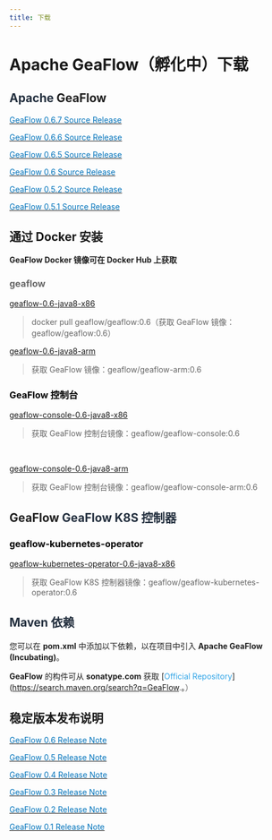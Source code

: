 ```yaml
---
title: 下载
---
```


# Apache GeaFlow（孵化中）下载

## <font style="color:rgb(35, 47, 62);">Apache </font><font style="color:rgba(0, 0, 0, 0.88);">GeaFlow</font>

[<font style="color:rgb(0, 115, 187);">GeaFlow 0.6.7 Source Release</font>](https://github.com/apache/geaflow/releases/tag/v0.6.7)

[<font style="color:rgb(0, 115, 187);">GeaFlow 0.6.6 Source Release</font>](https://github.com/apache/geaflow/releases/tag/v0.6.6)

[<font style="color:rgb(0, 115, 187);">GeaFlow 0.6.5 Source Release</font>](https://github.com/apache/geaflow/releases/tag/v0.6.5)

[<font style="color:rgb(0, 115, 187);">GeaFlow 0.6 Source Release</font>](https://github.com/apache/geaflow/releases/tag/v0.6)

[<font style="color:rgb(0, 115, 187);">GeaFlow 0.5.2 Source Release</font>](https://github.com/apache/geaflow/releases/tag/v0.5.2)

[<font style="color:rgb(0, 115, 187);">GeaFlow 0.5.1 Source Release</font>](https://github.com/apache/geaflow/releases/tag/v0.5.1)

## 通过 Docker 安装

<font style="color:rgb(102, 102, 102);"></font>**<font style="color:rgba(0, 0, 0, 0.88);">GeaFlow Docker 镜像可在 Docker Hub 上获取</font>**<font style="color:rgb(102, 102, 102);"></font>

### <font style="color:rgb(102, 102, 102);">geaflow</font>

[geaflow-0.6-java8-x86](https://hub.docker.com/r/geaflow/geaflow/tags)

> <font style="color:rgb(102, 102, 102);">docker pull geaflow/geaflow:0.6（获取 GeaFlow 镜像：geaflow/geaflow:0.6）</font>

[geaflow-0.6-java8-arm](https://hub.docker.com/r/geaflow/geaflow-arm/tags)

> <font style="color:rgb(102, 102, 102);">获取 GeaFlow 镜像：geaflow/geaflow-arm:0.6</font>

### <font style="color:rgb(0, 0, 0);">GeaFlow 控制台</font>

[geaflow-console-0.6-java8-x86](https://hub.docker.com/r/geaflow/geaflow-console/tags)

> <font style="color:rgb(102, 102, 102);">获取 GeaFlow 控制台镜像：geaflow/geaflow-console:0.6</font>

[  
](https://hub.docker.com/r/geaflow/geaflow-arm/tags)

[geaflow-console-0.6-java8-arm](https://hub.docker.com/r/geaflow/geaflow-console-arm/tags)

> <font style="color:rgb(102, 102, 102);">获取 GeaFlow 控制台镜像：geaflow/geaflow-console-arm:0.6</font>

## </font><font style="color:rgba(0, 0, 0, 0.88);">GeaFlow</font><font style="color:rgb(35, 47, 62);"> GeaFlow K8S 控制器</font>

### <font style="color:rgb(0, 0, 0);">geaflow-kubernetes-operator</font>

[geaflow-kubernetes-operator-0.6-java8-x86](https://hub.docker.com/r/geaflow/geaflow-kubernetes-operator/tags)

> <font style="color:rgb(102, 102, 102);">获取 GeaFlow K8S 控制器镜像：geaflow/geaflow-kubernetes-operator:0.6</font>

## <font style="color:rgb(35, 47, 62);">Maven 依赖</font>

<font style="color:rgb(102, 102, 102);"></font><font style="color:rgba(0, 0, 0, 0.88);">您可以在 </font>**<font style="color:rgba(0, 0, 0, 0.88);">pom.xml</font>**<font style="color:rgba(0, 0, 0, 0.88);"> 中添加以下依赖，以在项目中引入 </font>**<font style="color:rgba(0, 0, 0, 0.88);">Apache GeaFlow (Incubating)</font>**<font style="color:rgba(0, 0, 0, 0.88);">。</font>

**<font style="color:rgba(0, 0, 0, 0.88);">GeaFlow</font>**<font style="color:rgba(0, 0, 0, 0.88);"> 的构件可从 </font>**<font style="color:rgba(0, 0, 0, 0.88);">sonatype.com</font>**<font style="color:rgba(0, 0, 0, 0.88);"> 获取 </font><font style="color:rgb(102, 102, 102);"> </font>[<font style="color:rgb(47, 164, 231);">Official Repository</font>](https://search.maven.org/search?q=GeaFlow<font style="color:rgb(102, 102, 102);">.</font><font style="color:rgba(0, 0, 0, 0.88);">。</font><font style="color:rgb(102, 102, 102);">）</font>

## 稳定版本发布说明

[<font style="color:rgb(0, 115, 187);">GeaFlow 0.6 Release Note</font>](https://github.com/apache/geaflow/releases/tag/v0.6)

[<font style="color:rgb(0, 115, 187);">GeaFlow 0.5 Release Note</font>](https://github.com/apache/geaflow/releases/tag/release-0.5)

[<font style="color:rgb(0, 115, 187);">GeaFlow 0.4 Release Note</font>](https://github.com/apache/geaflow/releases/tag/release-0.4)

[<font style="color:rgb(0, 115, 187);">GeaFlow 0.3 Release Note</font>](https://github.com/apache/geaflow/releases/tag/release-0.3)

[<font style="color:rgb(0, 115, 187);">GeaFlow 0.2 Release Note</font>](https://github.com/apache/geaflow/releases/tag/release-0.2)

[<font style="color:rgb(0, 115, 187);">GeaFlow 0.1 Release Note</font>](https://github.com/apache/geaflow/releases/tag/release-0.1)

##
